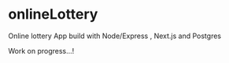 # onlineLottery

Online lottery App build with Node/Express , Next.js and Postgres

Work on progress...!
